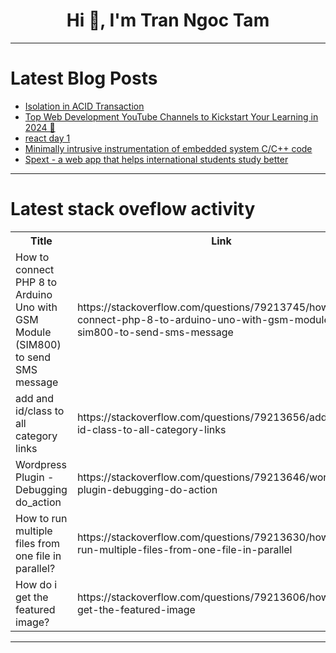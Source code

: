 <h1 align="center">Hi 👋, I'm Tran Ngoc Tam</h1>

---

# Latest Blog Posts 
<!-- BLOG-POST-LIST:START -->
- [Isolation in ACID Transaction](https://dev.to/jaiminbariya/isolation-in-acid-transaction-3055)
- [Top Web Development YouTube Channels to Kickstart Your Learning in 2024 🚀](https://dev.to/abhishek_patel_14174bfd97/top-web-development-youtube-channels-to-kickstart-your-learning-in-2024-3o51)
- [react day 1](https://dev.to/timthoi/react-day-1-49ih)
- [Minimally intrusive instrumentation of embedded system C/C++ code](https://dev.to/bpremzel/minimally-intrusive-instrumentation-of-embedded-system-cc-code-1o3b)
- [Spext - a web app that helps international students study better](https://dev.to/ducdev_29/spext-a-web-app-that-helps-international-students-study-better-321h)
<!-- BLOG-POST-LIST:END -->

---

# Latest stack oveflow activity
<table>
  <tr><th>Title</th><th>Link</th></tr>
  <!-- STACKOVERFLOW:START --><tr><td>How to connect PHP 8 to Arduino Uno with GSM Module &lpar;SIM800&rpar; to send SMS message</td><td>https://stackoverflow.com/questions/79213745/how-to-connect-php-8-to-arduino-uno-with-gsm-module-sim800-to-send-sms-message</td></tr><tr><td>add and id/class to all category links</td><td>https://stackoverflow.com/questions/79213656/add-and-id-class-to-all-category-links</td></tr><tr><td>Wordpress Plugin - Debugging do_action</td><td>https://stackoverflow.com/questions/79213646/wordpress-plugin-debugging-do-action</td></tr><tr><td>How to run multiple files from one file in parallel?</td><td>https://stackoverflow.com/questions/79213630/how-to-run-multiple-files-from-one-file-in-parallel</td></tr><tr><td>How do i get the featured image?</td><td>https://stackoverflow.com/questions/79213606/how-do-i-get-the-featured-image</td></tr><!-- STACKOVERFLOW:END -->
</table>

---


